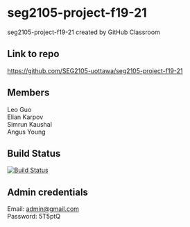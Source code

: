# seg2105-project-f19-21
seg2105-project-f19-21 created by GitHub Classroom

## Link to repo ##
https://github.com/SEG2105-uottawa/seg2105-project-f19-21

## Members ##
Leo Guo<br />
Elian Karpov<br />
Simrun Kaushal<br />
Angus Young<br />

## Build Status ##
[![Build Status](https://circleci.com/gh/SEG2105-uottawa/seg2105-project-f19-21.png?branch=master)](https://circleci.com/gh/SEG2105-uottawa/seg2105-project-f19-21)


## Admin credentials ##
Email: admin@gmail.com<br />
Password: 5T5ptQ

